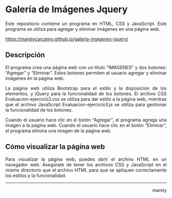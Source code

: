 # Galería de Imágenes Jquery 

<p align="justify">Este repositorio contiene un programa en HTML, CSS y JavaScript. Este programa se utiliza para agregar y eliminar imágenes en una página web. </p>

https://marelycarcamo.github.io/galeria-imagenes-jquery/

## Descripción
<p align="justify">El programa crea una página web con un título “IMAGENES” y dos botones: “Agregar” y “Eliminar”. Estos botones permiten al usuario agregar y eliminar imágenes en la página web.</p>

<p align="justify">La página web utiliza Bootstrap para el estilo y la disposición de los elementos, y jQuery para la funcionalidad de los botones. El archivo CSS Evaluacion-ejercicio3.css se utiliza para dar estilo a la página web, mientras que el archivo JavaScript Evaluacion-ejercicio3.js se utiliza para gestionar la funcionalidad de los botones.</p>

<p align="justify">Cuando el usuario hace clic en el botón “Agregar”, el programa agrega una imagen a la página web. Cuando el usuario hace clic en el botón “Eliminar”, el programa elimina una imagen de la página web.</p>

## Cómo visualizar la página web
<p align="justify">Para visualizar la página web, puedes abrir el archivo HTML en un navegador web. Asegúrate de tener los archivos CSS y JavaScript en el mismo directorio que el archivo HTML para que se apliquen correctamente los estilos y la funcionalidad.</p>

<hr>
<p align="right">marely</p>
